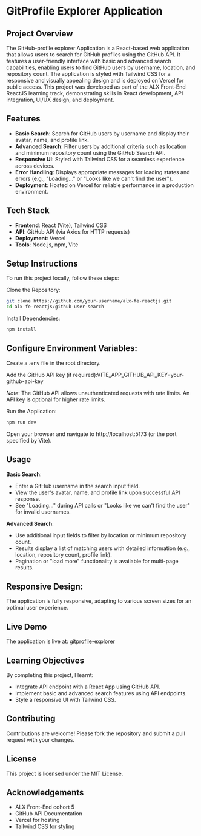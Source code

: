# GitProfile Explorer Application

## Project Overview

The GitHub-profile explorer Application is a React-based web application that allows users to search for GitHub profiles using the GitHub API. It features a user-friendly interface with basic and advanced search capabilities, enabling users to find GitHub users by username, location, and repository count. The application is styled with Tailwind CSS for a responsive and visually appealing design and is deployed on Vercel for public access.
This project was developed as part of the ALX Front-End ReactJS learning track, demonstrating skills in React development, API integration, UI/UX design, and deployment.

## Features

- **Basic Search**: Search for GitHub users by username and display their avatar, name, and profile link.
- **Advanced Search**: Filter users by additional criteria such as location and minimum repository count using the GitHub Search API.
- **Responsive UI**: Styled with Tailwind CSS for a seamless experience across devices.
- **Error Handling**: Displays appropriate messages for loading states and errors (e.g., "Loading..." or "Looks like we can't find the user").
- **Deployment**: Hosted on Vercel for reliable performance in a production environment.

## Tech Stack

- **Frontend**: React (Vite), Tailwind CSS
- **API**: GitHub API (via Axios for HTTP requests)
- **Deployment**: Vercel
- **Tools**: Node.js, npm, Vite

## Setup Instructions

To run this project locally, follow these steps:

Clone the Repository:

```bash
git clone https://github.com/your-username/alx-fe-reactjs.git
cd alx-fe-reactjs/github-user-search
```

Install Dependencies:

```bash
npm install
```

## Configure Environment Variables:

Create a .env file in the root directory.

Add the GitHub API key (if required):VITE_APP_GITHUB_API_KEY=your-github-api-key

_Note_: The GitHub API allows unauthenticated requests with rate limits. An API key is optional for higher rate limits.

Run the Application:

```bash
npm run dev
```

Open your browser and navigate to http://localhost:5173 (or the port specified by Vite).

## Usage

**Basic Search**:

- Enter a GitHub username in the search input field.
- View the user's avatar, name, and profile link upon successful API response.
- See "Loading..." during API calls or "Looks like we can't find the user" for invalid usernames.

**Advanced Search**:

- Use additional input fields to filter by location or minimum repository count.
- Results display a list of matching users with detailed information (e.g., location, repository count, profile link).
- Pagination or "load more" functionality is available for multi-page results.

## Responsive Design:

The application is fully responsive, adapting to various screen sizes for an optimal user experience.

## Live Demo

The application is live at: [gitprofile-explorer](https://gitprofile-explorer.vercel.app/)

## Learning Objectives

By completing this project, I learnt:

- Integrate API endpoint with a React App using GitHub API.
- Implement basic and advanced search features using API endpoints.
- Style a responsive UI with Tailwind CSS.

## Contributing

Contributions are welcome! Please fork the repository and submit a pull request with your changes.

## License

This project is licensed under the MIT License.

## Acknowledgements

- ALX Front-End cohort 5
- GitHub API Documentation
- Vercel for hosting
- Tailwind CSS for styling
